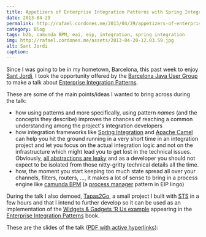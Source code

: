 ```yaml
---
title: Appetizers of Enterprise Integration Patterns with Spring Integration
date: 2013-04-29
permalink: http://rafael.cordones.me/2013/04/29/appetizers-of-enterprise-integration-patterns-with-spring-integration/
category: Blog
tags: b2b, camunda BPM, eai, eip, integration, spring integration
img: http://rafael.cordones.me/assets/2013-04-20-12.03.59.jpg
alt: Sant Jordi
caption: 
---
```

 
Since I was going to be in my hometown, Barcelona, this past week to enjoy <a href="http://en.wikipedia.org/wiki/Saint_George's_Day#Catalonia">Sant Jordi</a>, I took the opportunity offered by the <a href="http://www.barcelonajug.org/">Barcelona Java User Group</a> to make a talk about <a href="http://www.eaipatterns.com/">Enterprise Integration Patterns</a>.

These are some of the main points/ideas I wanted to bring across during the talk: 
<ul>
	<li>how using patterns and more specifically, using pattern <em>names</em> (and the concepts they describe) improves the chances of reaching a common understanding among the project's integration developers</li>
	<li>how integration frameworks like <a href="http://www.springsource.org/spring-integration">Spring Integration</a> and <a href="http://camel.apache.org/">Apache Camel</a> can help you hit the ground running in a very short time in an integration project and let you focus on the actual integration logic and not on the infrastructure which might lead you to get lost in the technical issues. Obviously, <a href="http://www.joelonsoftware.com/articles/LeakyAbstractions.html">all abstractions are leaky</a> and as a developer you should not expect to be isolated from those nitty-gritty technical details all the time.</li>
<li>how, the moment you start keeping too much state spread all over your channels, filters, routers, ..., it makes a lot of sense to bring in a process engine like <a href="http://camunda.org/">camunda BPM</a> (a <a href="http://www.enterpriseintegrationpatterns.com/ProcessManager.html">process manager</a> pattern in EIP lingo) </li>
</ul>

During the talk I also demoed, <a href="https://github.com/rafacm/tapas2go">Tapas2Go</a>, a small project I built with <a href="http://www.springsource.org/sts">STS</a> in a few hours and that I intend to further develop so it can be used as an implementation of the <a href="http://www.eaipatterns.com/Chapter1.html">Widgets & Gadgets ‘R Us example</a> appearing in the <a href="http://www.enterpriseintegrationpatterns.com/">Enterprise Integration Patterns</a> book.

These are the slides of the talk (<a href="https://speakerd.s3.amazonaws.com/presentations/9daeac4090740130a9c8529790d16483/appetizers-of-enterprise-integration-patterns-with-spring-integration-barcelonajug-barcelona-2013.pdf">PDF with active hyperlinks</a>):

<script async class="speakerdeck-embed" data-id="9daeac4090740130a9c8529790d16483" data-ratio="1.33333333333333" src="//speakerdeck.com/assets/embed.js"></script>
